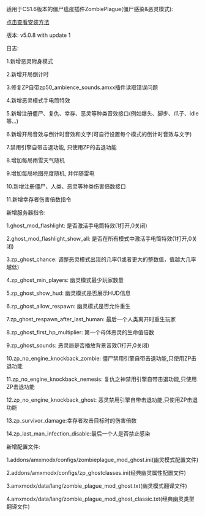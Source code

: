 适用于CS1.6版本的僵尸瘟疫插件ZombiePlague(僵尸感染&恶灵模式):

[点击查看安装方法](https://github.com/mostten/ZombiePlague-for-CS1.6/wiki/%E5%AE%89%E8%A3%85%E6%96%B9%E6%B3%95)

版本: v5.0.8 with update 1

日志:

1.新增恶灵附身模式

2.新增开局倒计时

3.修复ZP自带zp50_ambience_sounds.amxx插件读取错误问题

4.新增恶灵模式手电筒特效

5.新增注册僵尸、复仇、幸存、恶灵等种类音效接口(例如爆头、脚步、爪子、idle等...)

6.新增开局音效与倒计时音效和文字(可自行设置每个模式的倒计时音效与文字)

7.禁用引擎自带击退功能, 只使用ZP的击退功能

8.增加每局雨雪天气随机

9.增加每局地图亮度随机, 并伴随雷电

10.新增注册僵尸、人类、恶灵等种类伤害倍数接口

11.新增幸存者伤害倍数指令

新增服务器指令:

1.ghost_mod_flashlight: 是否激活手电筒特效(1打开,0关闭)

2.ghost_mod_flashlight_show_all: 是否在所有模式中激活手电筒特效(1打开,0关闭)

3.zp_ghost_chance: 调整恶灵模式出现的几率(1或者更大的整数值，值越大几率越低)

4.zp_ghost_min_players: 幽灵模式最少玩家数量

5.zp_ghost_show_hud: 幽灵模式是否展示HUD信息

6.zp_ghost_allow_respawn: 幽灵模式是否允许重生

7.zp_ghost_respawn_after_last_human: 最后一个人类离开时重生玩家

8.zp_ghost_first_hp_multiplier: 第一个母体恶灵的生命值倍数

9.zp_ghost_sounds: 恶灵局是否播放背景音效(1打开,0关闭)

10.zp_no_engine_knockback_zombie: 僵尸禁用引擎自带击退功能,只使用ZP击退功能

11.zp_no_engine_knockback_nemesis: 复仇之神禁用引擎自带击退功能,只使用ZP击退功能

12.zp_no_engine_knockback_ghost: 恶灵禁用引擎自带击退功能,只使用ZP击退功能

13.zp_survivor_damage:幸存者攻击目标时的伤害倍数

14.zp_last_man_infection_disable:最后一个人是否禁止感染

新增配置文件:

1.addons/amxmodx/configs/zombieplague_mod_ghost.ini(幽灵模式配置文件)

2.addons/amxmodx/configs/zp_ghostclasses.ini(经典幽灵属性配置文件)

3.amxmodx/data/lang/zombie_plague_mod_ghost.txt(幽灵模式翻译文件)

4.amxmodx/data/lang/zombie_plague_mod_ghost_classic.txt(经典幽灵类型翻译文件)

